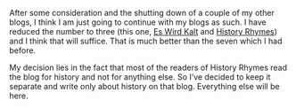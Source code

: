 After some consideration and the shutting down of a couple of my other blogs, I think I am just going to continue with my blogs as such. I have reduced the number to three (this one, [Es Wird Kalt](http://www.eswirdkalt.com) and [History Rhymes](http://www.historyrhymes.info)) and I think that will suffice. That is much better than the seven which I had before.

My decision lies in the fact that most of the readers of History Rhymes read the blog for history and not for anything else. So I’ve decided to keep it separate and write only about history on that blog. Everything else will be here.